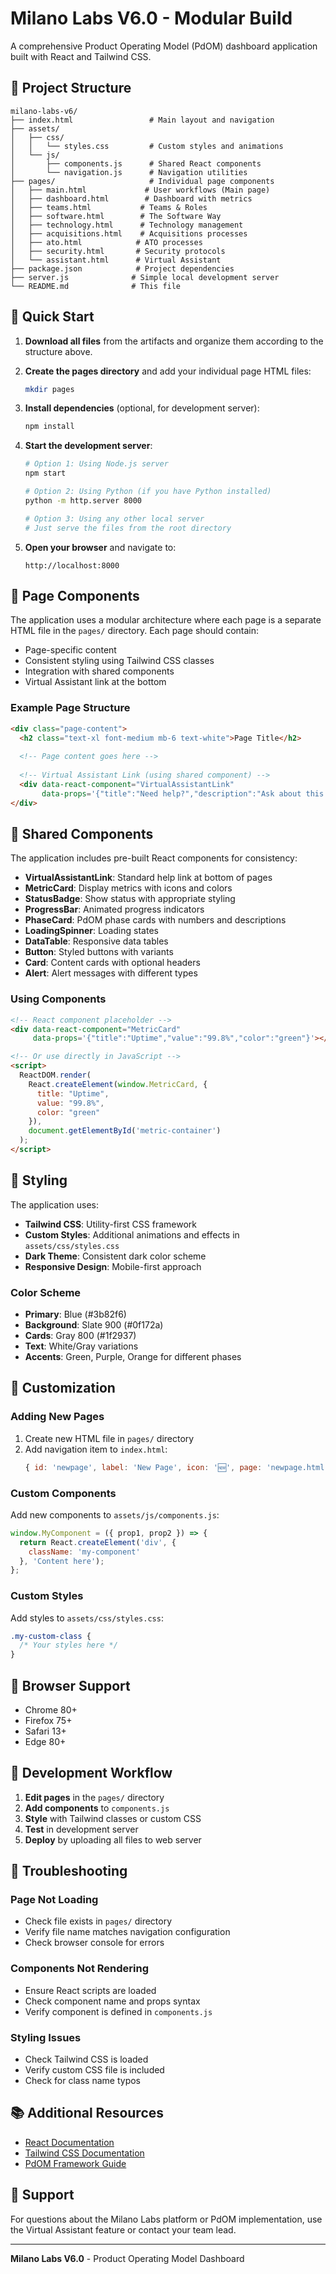 # Milano Labs V6.0 - Modular Build

A comprehensive Product Operating Model (PdOM) dashboard application built with React and Tailwind CSS.

## 📁 Project Structure

```
milano-labs-v6/
├── index.html                 # Main layout and navigation
├── assets/
│   ├── css/
│   │   └── styles.css         # Custom styles and animations
│   └── js/
│       ├── components.js      # Shared React components
│       └── navigation.js      # Navigation utilities
├── pages/                     # Individual page components
│   ├── main.html             # User workflows (Main page)
│   ├── dashboard.html        # Dashboard with metrics
│   ├── teams.html           # Teams & Roles
│   ├── software.html        # The Software Way
│   ├── technology.html      # Technology management
│   ├── acquisitions.html    # Acquisitions processes
│   ├── ato.html            # ATO processes
│   ├── security.html       # Security protocols
│   └── assistant.html      # Virtual Assistant
├── package.json            # Project dependencies
├── server.js              # Simple local development server
└── README.md              # This file
```

## 🚀 Quick Start

1. **Download all files** from the artifacts and organize them according to the structure above.

2. **Create the pages directory** and add your individual page HTML files:
   ```bash
   mkdir pages
   ```

3. **Install dependencies** (optional, for development server):
   ```bash
   npm install
   ```

4. **Start the development server**:
   ```bash
   # Option 1: Using Node.js server
   npm start
   
   # Option 2: Using Python (if you have Python installed)
   python -m http.server 8000
   
   # Option 3: Using any other local server
   # Just serve the files from the root directory
   ```

5. **Open your browser** and navigate to:
   ```
   http://localhost:8000
   ```

## 📄 Page Components

The application uses a modular architecture where each page is a separate HTML file in the `pages/` directory. Each page should contain:

- Page-specific content
- Consistent styling using Tailwind CSS classes
- Integration with shared components
- Virtual Assistant link at the bottom

### Example Page Structure

```html
<div class="page-content">
  <h2 class="text-xl font-medium mb-6 text-white">Page Title</h2>
  
  <!-- Page content goes here -->
  
  <!-- Virtual Assistant Link (using shared component) -->
  <div data-react-component="VirtualAssistantLink" 
       data-props='{"title":"Need help?","description":"Ask about this page"}'></div>
</div>
```

## 🧩 Shared Components

The application includes pre-built React components for consistency:

- **VirtualAssistantLink**: Standard help link at bottom of pages
- **MetricCard**: Display metrics with icons and colors
- **StatusBadge**: Show status with appropriate styling
- **ProgressBar**: Animated progress indicators
- **PhaseCard**: PdOM phase cards with numbers and descriptions
- **LoadingSpinner**: Loading states
- **DataTable**: Responsive data tables
- **Button**: Styled buttons with variants
- **Card**: Content cards with optional headers
- **Alert**: Alert messages with different types

### Using Components

```html
<!-- React component placeholder -->
<div data-react-component="MetricCard" 
     data-props='{"title":"Uptime","value":"99.8%","color":"green"}'></div>

<!-- Or use directly in JavaScript -->
<script>
  ReactDOM.render(
    React.createElement(window.MetricCard, {
      title: "Uptime",
      value: "99.8%",
      color: "green"
    }),
    document.getElementById('metric-container')
  );
</script>
```

## 🎨 Styling

The application uses:
- **Tailwind CSS**: Utility-first CSS framework
- **Custom Styles**: Additional animations and effects in `assets/css/styles.css`
- **Dark Theme**: Consistent dark color scheme
- **Responsive Design**: Mobile-first approach

### Color Scheme

- **Primary**: Blue (#3b82f6)
- **Background**: Slate 900 (#0f172a)
- **Cards**: Gray 800 (#1f2937)
- **Text**: White/Gray variations
- **Accents**: Green, Purple, Orange for different phases

## 🔧 Customization

### Adding New Pages

1. Create new HTML file in `pages/` directory
2. Add navigation item to `index.html`:
   ```javascript
   { id: 'newpage', label: 'New Page', icon: '🆕', page: 'newpage.html' }
   ```

### Custom Components

Add new components to `assets/js/components.js`:

```javascript
window.MyComponent = ({ prop1, prop2 }) => {
  return React.createElement('div', {
    className: 'my-component'
  }, 'Content here');
};
```

### Custom Styles

Add styles to `assets/css/styles.css`:

```css
.my-custom-class {
  /* Your styles here */
}
```

## 📱 Browser Support

- Chrome 80+
- Firefox 75+
- Safari 13+
- Edge 80+

## 🔄 Development Workflow

1. **Edit pages** in the `pages/` directory
2. **Add components** to `components.js`
3. **Style** with Tailwind classes or custom CSS
4. **Test** in development server
5. **Deploy** by uploading all files to web server

## 🐛 Troubleshooting

### Page Not Loading
- Check file exists in `pages/` directory
- Verify file name matches navigation configuration
- Check browser console for errors

### Components Not Rendering
- Ensure React scripts are loaded
- Check component name and props syntax
- Verify component is defined in `components.js`

### Styling Issues
- Check Tailwind CSS is loaded
- Verify custom CSS file is included
- Check for class name typos

## 📚 Additional Resources

- [React Documentation](https://reactjs.org/docs)
- [Tailwind CSS Documentation](https://tailwindcss.com/docs)
- [PdOM Framework Guide](pages/software.html)

## 📧 Support

For questions about the Milano Labs platform or PdOM implementation, use the Virtual Assistant feature or contact your team lead.

---

**Milano Labs V6.0** - Product Operating Model Dashboard
